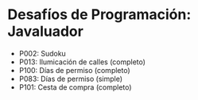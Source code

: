 # Desafíos de Programación: Javaluador

- P002: Sudoku
- P013: Ilumicación de calles (completo)
- P100: Días de permiso (completo)
- P083: Días de permiso (simple)
- P101: Cesta de compra (completo)
